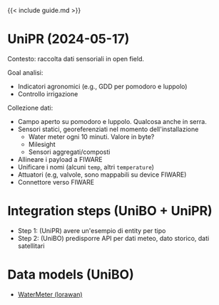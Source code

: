 {{< include guide.md >}}

# UniPR (2024-05-17)

Contesto: raccolta dati sensoriali in open field.

Goal analisi: 

- Indicatori agronomici (e.g., GDD per pomodoro e luppolo)
- Controllo irrigazione

Collezione dati:

- Campo aperto su pomodoro e luppolo. Qualcosa anche in serra.
- Sensori statici, georeferenziati nel momento dell'installazione
    - Water meter ogni 10 minuti. Valore in byte?
    - Milesight
    - Sensori aggregati/composti
- Allineare i payload a FIWARE
- Unificare i nomi (alcuni `temp`, altri `temperature`)
- Attuatori (e.g, valvole, sono mappabili su device FIWARE)
- Connettore verso FIWARE

# Integration steps (UniBO + UniPR)

- Step 1: (UniPR) avere un'esempio di entity per tipo
- Step 2: (UniBO) predisporre API per dati meteo, dato storico, dati satellitari

# Data models (UniBO)

- [WaterMeter (lorawan)](https://fiware-datamodels.readthedocs.io/en/stable/Environment/WaterQualityObserved/doc/spec/index.html)